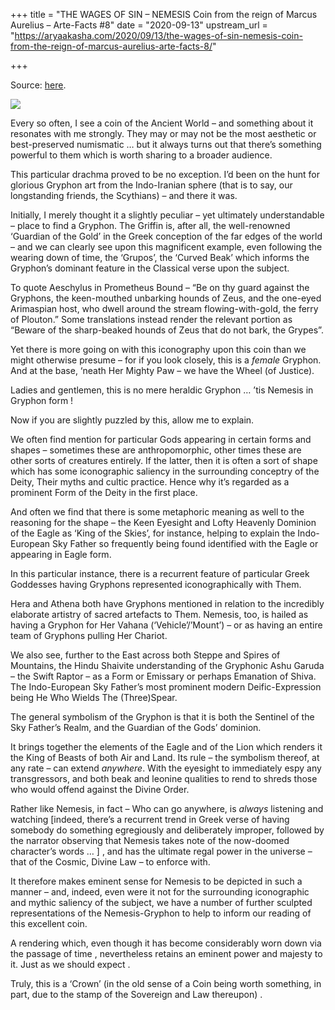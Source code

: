 +++
title = "THE WAGES OF SIN – NEMESIS Coin from the reign of Marcus Aurelius – Arte-Facts #8"
date = "2020-09-13"
upstream_url = "https://aryaakasha.com/2020/09/13/the-wages-of-sin-nemesis-coin-from-the-reign-of-marcus-aurelius-arte-facts-8/"

+++

Source: [here](https://aryaakasha.com/2020/09/13/the-wages-of-sin-nemesis-coin-from-the-reign-of-marcus-aurelius-arte-facts-8/).

![](https://aryaakasha.files.wordpress.com/2020/09/119284511_706668173278843_7617694385755790913_n.png?w=564)

Every so often, I see a coin of the Ancient World – and something about it resonates with me strongly. They may or may not be the most aesthetic or best-preserved numismatic … but it always turns out that there’s something powerful to them which is worth sharing to a broader audience.

This particular drachma proved to be no exception. I’d been on the hunt for glorious Gryphon art from the Indo-Iranian sphere (that is to say, our longstanding friends, the Scythians) – and there it was.

Initially, I merely thought it a slightly peculiar – yet ultimately understandable – place to find a Gryphon. The Griffin is, after all, the well-renowned ‘Guardian of the Gold’ in the Greek conception of the far edges of the world – and we can clearly see upon this magnificent example, even following the wearing down of time, the ‘Grupos’, the ‘Curved Beak’ which informs the Gryphon’s dominant feature in the Classical verse upon the subject.

To quote Aeschylus in Prometheus Bound – “Be on thy guard against the Gryphons, the keen-mouthed unbarking hounds of Zeus, and the one-eyed Arimaspian host, who dwell around the stream flowing-with-gold, the ferry of Plouton.” Some translations instead render the relevant portion as “Beware of the sharp-beaked hounds of Zeus that do not bark, the Grypes”.

Yet there is more going on with this iconography upon this coin than we might otherwise presume – for if you look closely, this is a *female* Gryphon. And at the base, ‘neath Her Mighty Paw – we have the Wheel (of Justice).

Ladies and gentlemen, this is no mere heraldic Gryphon … ’tis Nemesis in Gryphon form !

Now if you are slightly puzzled by this, allow me to explain.

We often find mention for particular Gods appearing in certain forms and shapes – sometimes these are anthropomorphic, other times these are other sorts of creatures entirely. If the latter, then it is often a sort of shape which has some iconographic saliency in the surrounding conceptry of the Deity, Their myths and cultic practice. Hence why it’s regarded as a prominent Form of the Deity in the first place.

And often we find that there is some metaphoric meaning as well to the reasoning for the shape – the Keen Eyesight and Lofty Heavenly Dominion of the Eagle as ‘King of the Skies’, for instance, helping to explain the Indo-European Sky Father so frequently being found identified with the Eagle or appearing in Eagle form.

In this particular instance, there is a recurrent feature of particular Greek Goddesses having Gryphons represented iconographically with Them.

Hera and Athena both have Gryphons mentioned in relation to the incredibly elaborate artistry of sacred artefacts to Them. Nemesis, too, is hailed as having a Gryphon for Her Vahana (‘Vehicle’/’Mount’) – or as having an entire team of Gryphons pulling Her Chariot.

We also see, further to the East across both Steppe and Spires of Mountains, the Hindu Shaivite understanding of the Gryphonic Ashu Garuda – the Swift Raptor – as a Form or Emissary or perhaps Emanation of Shiva. The Indo-European Sky Father’s most prominent modern Deific-Expression being He Who Wields The (Three)Spear.

The general symbolism of the Gryphon is that it is both the Sentinel of the Sky Father’s Realm, and the Guardian of the Gods’ dominion.

It brings together the elements of the Eagle and of the Lion which renders it the King of Beasts of both Air and Land. Its rule – the symbolism thereof, at any rate – can extend *anywhere*. With the eyesight to immediately espy any transgressors, and both beak and leonine qualities to rend to shreds those who would offend against the Divine Order.

Rather like Nemesis, in fact – Who can go anywhere, is *always* listening and watching \[indeed, there’s a recurrent trend in Greek verse of having somebody do something egregiously and deliberately improper, followed by the narrator observing that Nemesis takes note of the now-doomed character’s words … \] , and has the ultimate regal power in the universe – that of the Cosmic, Divine Law – to enforce with.

It therefore makes eminent sense for Nemesis to be depicted in such a manner – and, indeed, even were it not for the surrounding iconographic and mythic saliency of the subject, we have a number of further sculpted representations of the Nemesis-Gryphon to help to inform our reading of this excellent coin.

A rendering which, even though it has become considerably worn down via the passage of time , nevertheless retains an eminent power and majesty to it. Just as we should expect .

Truly, this is a ‘Crown’ (in the old sense of a Coin being worth something, in part, due to the stamp of the Sovereign and Law thereupon) .